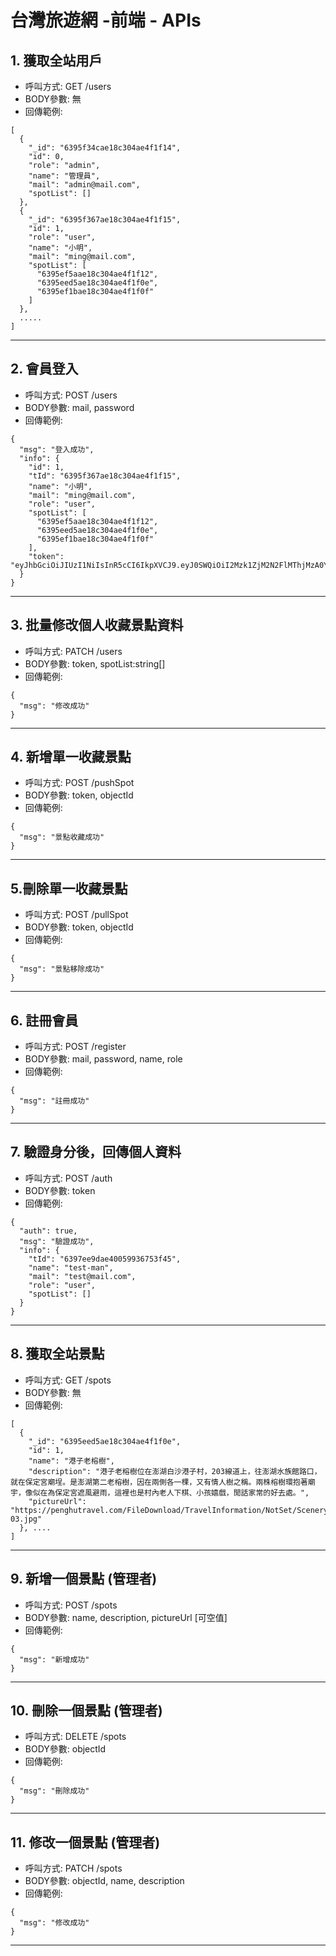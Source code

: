 # 台灣旅遊網 -前端 -  APIs

## 1. 獲取全站用戶
* 呼叫方式: GET /users
* BODY參數: 無
* 回傳範例: 
```json=
[
  {
    "_id": "6395f34cae18c304ae4f1f14",
    "id": 0,
    "role": "admin",
    "name": "管理員",
    "mail": "admin@mail.com",
    "spotList": []
  },
  {
    "_id": "6395f367ae18c304ae4f1f15",
    "id": 1,
    "role": "user",
    "name": "小明",
    "mail": "ming@mail.com",
    "spotList": [
      "6395ef5aae18c304ae4f1f12",
      "6395eed5ae18c304ae4f1f0e",
      "6395ef1bae18c304ae4f1f0f"
    ]
  },
  .....
]
```

---------------------------
## 2. 會員登入
* 呼叫方式: POST /users
* BODY參數: mail, password
* 回傳範例: 
```json=
{
  "msg": "登入成功",
  "info": {
    "id": 1,
    "tId": "6395f367ae18c304ae4f1f15",
    "name": "小明",
    "mail": "ming@mail.com",
    "role": "user",
    "spotList": [
      "6395ef5aae18c304ae4f1f12",
      "6395eed5ae18c304ae4f1f0e",
      "6395ef1bae18c304ae4f1f0f"
    ],
    "token": "eyJhbGciOiJIUzI1NiIsInR5cCI6IkpXVCJ9.eyJ0SWQiOiI2Mzk1ZjM2N2FlMThjMzA0YWU0ZjFmMTUiLCJpYXQiOjE2NzA5MDA5NDksImV4cCI6MTY3MDk4NzM0OX0.4q0e8iU14D6obEhATOfOWcO2zVI9zxJIik4lSYDoRpc"
  }
}
```

---------------------------
## 3. 批量修改個人收藏景點資料
* 呼叫方式: PATCH /users
* BODY參數: token, spotList:string[]
* 回傳範例: 
```json=
{
  "msg": "修改成功"
}
```
---------------------------
## 4. 新增單一收藏景點
* 呼叫方式: POST /pushSpot
* BODY參數: token, objectId
* 回傳範例: 
```json=
{
  "msg": "景點收藏成功"
}
```

---------------------------
## 5.刪除單一收藏景點
* 呼叫方式: POST /pullSpot
* BODY參數: token, objectId
* 回傳範例: 
```json=
{
  "msg": "景點移除成功"
}
```

---------------------------
## 6. 註冊會員
* 呼叫方式: POST /register
* BODY參數: mail, password, name, role 
* 回傳範例: 
```
{
  "msg": "註冊成功"
}
```

---------------------------
## 7. 驗證身分後，回傳個人資料
* 呼叫方式: POST /auth
* BODY參數: token
* 回傳範例: 
```json=
{
  "auth": true,
  "msg": "驗證成功",
  "info": {
    "tId": "6397ee9dae40059936753f45",
    "name": "test-man",
    "mail": "test@mail.com",
    "role": "user",
    "spotList": []
  }
}
```

---------------------------
## 8. 獲取全站景點
* 呼叫方式: GET /spots
* BODY參數: 無
* 回傳範例:
```json=
[
  {
    "_id": "6395eed5ae18c304ae4f1f0e",
    "id": 1,
    "name": "港子老榕樹",
    "description": "港子老榕樹位在澎湖白沙港子村，203線道上，往澎湖水族館路口，就在保定宮廟埕。是澎湖第二老榕樹，因在兩側各一棵，又有情人樹之稱。兩株榕樹環抱著廟宇，像似在為保定宮遮風避雨，這裡也是村內老人下棋、小孩嬉戲，閒話家常的好去處。",
    "pictureUrl": "https://penghutravel.com/FileDownload/TravelInformation/NotSet/Scenery/378/039-03.jpg"
  }, ....
]
```

---------------------------
## 9. 新增一個景點 (管理者)
* 呼叫方式: POST /spots
* BODY參數: name, description, pictureUrl [可空值]
* 回傳範例: 
```json=
{
  "msg": "新增成功"
}
```

---------------------------
## 10. 刪除一個景點 (管理者)
* 呼叫方式: DELETE /spots
* BODY參數: objectId
* 回傳範例: 
```json=
{
  "msg": "刪除成功"
}
```
---------------------------
## 11. 修改一個景點 (管理者)
* 呼叫方式: PATCH /spots
* BODY參數: objectId, name, description
* 回傳範例: 
```json=
{
  "msg": "修改成功"
}
```
---------------------------

